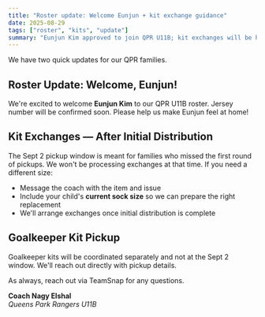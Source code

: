 ```yaml
---
title: "Roster update: Welcome Eunjun + kit exchange guidance"
date: 2025-08-29
tags: ["roster", "kits", "update"]
summary: "Eunjun Kim approved to join QPR U11B; kit exchanges will be handled after initial pickups. GK kit pickup to be coordinated separately."
---
```


We have two quick updates for our QPR families.

## Roster Update: Welcome, Eunjun!

We're excited to welcome **Eunjun Kim** to our QPR U11B roster. Jersey number will be confirmed soon. Please help us make Eunjun feel at home!

## Kit Exchanges — After Initial Distribution

The Sept 2 pickup window is meant for families who missed the first round of pickups. We won't be processing exchanges at that time. If you need a different size:

- Message the coach with the item and issue
- Include your child's **current sock size** so we can prepare the right replacement
- We'll arrange exchanges once initial distribution is complete

## Goalkeeper Kit Pickup

Goalkeeper kits will be coordinated separately and not at the Sept 2 window. We'll reach out directly with pickup details.

As always, reach out via TeamSnap for any questions.

**Coach Nagy Elshal**  
*Queens Park Rangers U11B*
